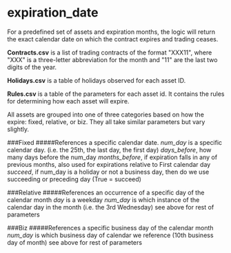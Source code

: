 # expiration_date
For a predefined set of assets and expiration months, the logic will return the exact calendar date on which the contract expires and trading ceases.

**Contracts.csv** is a list of trading contracts of the format "XXX11", where "XXX" is a three-letter abbreviation for the month and "11" are the last two digits of the year.

**Holidays.csv** is a table of holidays observed for each asset ID.

**Rules.csv** is a table of the parameters for each asset id. It contains the rules for determining how each asset will expire.


All assets are grouped into one of three categories based on how the expire: fixed, relative, or biz. They all take similar parameters but vary slightly.



###Fixed
#####References a specific calendar date.
*num_day* is a specific calendar day. (i.e. the 25th, the last day, the first day)
*days_before*, how many days before the num_day
*months_before*, if expiration falls in any of previous months, also used for expirations relative to First calendar day
*succeed*, if num_day is a holiday or not a business day, then do we use succeeding or preceding day (True = succeed)

###Relative
#####References an occurrence of a specific day of the calendar month
*day* is a weekday
*num_day* is which instance of the calendar day in the month (i.e. the 3rd Wednesday)
see above for rest of parameters

###Biz
#####References a specific business day of the calendar month
*num_day* is which business day of calendar we reference (10th business day of month)
see above for rest of parameters
